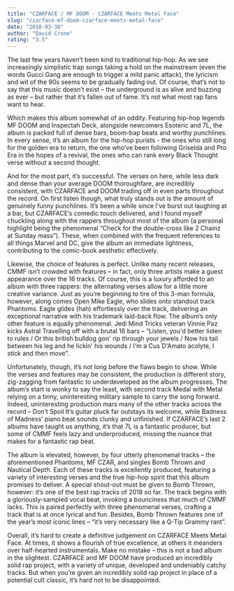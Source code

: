 ```yaml
---
title: "CZARFACE / MF DOOM - CZARFACE Meets Metal Face"
slug: "czarface-mf-doom-czarface-meets-metal-face"
date: "2018-03-30"
author: "David Crone"
rating: "3.5"
---
```


The last few years haven’t been kind to traditional hip-hop. As we see increasingly simplistic trap songs taking a hold on the mainstream (even the words Gucci Gang are enough to trigger a mild panic attack), the lyricism and wit of the 90s seems to be gradually fading out. Of course, that’s not to say that this music doesn’t exist – the underground is as alive and buzzing as ever – but rather that it’s fallen out of fame. It’s not what most rap fans want to hear.

Which makes this album somewhat of an oddity. Featuring hip-hop legends MF DOOM and Inspectah Deck, alongside newcomers Esoteric and 7L, the album is packed full of dense bars, boom-bap beats and worthy punchlines. In every sense, it’s an album for the hip-hop purists - the ones who still long for the golden era to return, the one who’ve been following Griselda and Pro Era in the hopes of a revival, the ones who can rank every Black Thought verse without a second thought.

And for the most part, it’s successful. The verses on here, while less dark and dense than your average DOOM thoroughfare, are incredibly consistent, with CZARFACE and DOOM trading off in even parts throughout the record. On first listen though, what truly stands out is the amount of genuinely funny punchlines. It’s been a while since I’ve burst out laughing at a bar, but CZARFACE’s comedic touch delivered, and I found myself chuckling along with the rappers throughout most of the album (a personal highlight being the phenomenal “Check for the double-cross like 2 Chainz at Sunday mass”). These, when combined with the frequent references to all things Marvel and DC, give the album an immediate lightness, contributing to the comic-book aesthetic effectively.

Likewise, the choice of features is perfect. Unlike many recent releases, CMMF isn’t crowded with features – in fact, only three artists make a guest appearance over the 16 tracks. Of course, this is a luxury afforded to an album with three rappers: the alternating verses allow for a little more creative variance. Just as you’re beginning to tire of this 3-man formula, however, along comes Open Mike Eagle, who slides onto standout track Phantoms. Eagle glides (hah) effortlessly over the track, delivering an exceptional narrative with his trademark laid-back flow. The album’s only other feature is equally phenomenal. Jedi Mind Tricks veteran Vinnie Paz kicks Astral Travelling off with a brutal 16 bars – “Listen, you'd better listen to rules / Or this british bulldog gon' rip through your jewels / Now his tail between his leg and he lickin' his wounds / I'm a Cus D'Amato acolyte, I stick and then move”.

Unfortunately, though, it’s not long before the flaws begin to show. While the verses and features may be consistent, the production is different story, zig-zagging from fantastic to underdeveloped as the album progresses. The album’s start is wonky to say the least, with second track Medal with Metal relying on a tinny, uninteresting military sample to carry the song forward. Indeed, uninteresting production mars many of the other tracks across the record – Don’t Spoil It’s guitar pluck far outstays its welcome, while Badness of Madness’ piano beat sounds clunky and unfinished. If CZARFACE’s last 2 albums have taught us anything, it’s that 7L is a fantastic producer, but some of CMMF feels lazy and underproduced, missing the nuance that makes for a fantastic rap beat.

The album is elevated, however, by four utterly phenomenal tracks – the aforementioned Phantoms, MF CZAR, and singles Bomb Thrown and Nautical Depth. Each of these tracks is excellently produced, featuring a variety of interesting verses and the true hip-hop spirit that this album promises to deliver. A special shout-out must be given to Bomb Thrown, however: it’s one of the best rap tracks of 2018 so far. The track begins with a gloriously-sampled vocal beat, invoking a bounciness that much of CMMF lacks. This is paired perfectly with three phenomenal verses, crafting a track that is at once lyrical and fun. Besides, Bomb Thrown features one of the year’s most iconic lines – “it’s very necessary like a Q-Tip Grammy rant”.

Overall, it’s hard to create a definitive judgement on CZARFACE Meets Metal Face. At times, it shows a flourish of true excellence, at others it meanders over half-hearted instrumentals. Make no mistake – this is not a bad album in the slightest. CZARFACE and MF DOOM have produced an incredibly solid rap project, with a variety of unique, developed and undeniably catchy tracks. But when you’re given an incredibly solid rap project in place of a potential cult classic, it’s hard not to be disappointed.
